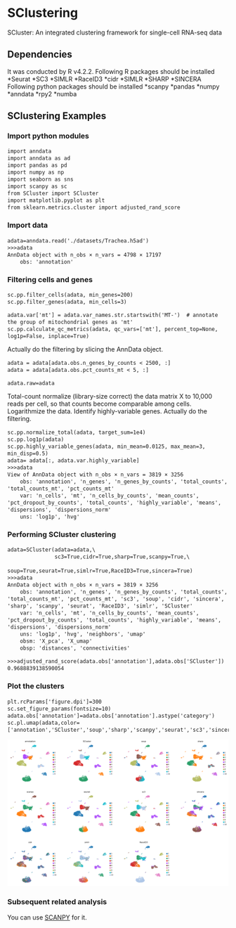 
# SClustering
SCluster: An integrated clustering framework for single-cell RNA-seq data
## Dependencies
It was conducted by R v4.2.2.
Following R packages should be installed
*Seurat
*SC3
*SIMLR
*RaceID3
*cidr
*SIMLR
*SHARP
*SINCERA
Following python packages should be installed
*scanpy
*pandas
*numpy
*anndata
*rpy2
*numba
## SClustering Examples
### Import python modules
```
import anndata
import anndata as ad
import pandas as pd 
import numpy as np
import seaborn as sns
import scanpy as sc
from SCluster import SCluster
import matplotlib.pyplot as plt
from sklearn.metrics.cluster import adjusted_rand_score
```
### Import data
```
adata=anndata.read('./datasets/Trachea.h5ad')
>>>adata
AnnData object with n_obs × n_vars = 4798 × 17197
    obs: 'annotation'
```
### Filtering cells and genes
```
sc.pp.filter_cells(adata, min_genes=200)
sc.pp.filter_genes(adata, min_cells=3)
```
```
adata.var['mt'] = adata.var_names.str.startswith('MT-')  # annotate the group of mitochondrial genes as 'mt'
sc.pp.calculate_qc_metrics(adata, qc_vars=['mt'], percent_top=None, log1p=False, inplace=True)
```
Actually do the filtering by slicing the AnnData object.
```
adata = adata[adata.obs.n_genes_by_counts < 2500, :]
adata = adata[adata.obs.pct_counts_mt < 5, :]
```
```
adata.raw=adata
```
Total-count normalize (library-size correct) the data matrix X to 10,000 reads per cell, so that counts become comparable among cells.
Logarithmize the data.
Identify highly-variable genes.
Actually do the filtering.
```
sc.pp.normalize_total(adata, target_sum=1e4)
sc.pp.log1p(adata)
sc.pp.highly_variable_genes(adata, min_mean=0.0125, max_mean=3, min_disp=0.5)
adata= adata[:, adata.var.highly_variable]
>>>adata
View of AnnData object with n_obs × n_vars = 3819 × 3256
    obs: 'annotation', 'n_genes', 'n_genes_by_counts', 'total_counts', 'total_counts_mt', 'pct_counts_mt'
    var: 'n_cells', 'mt', 'n_cells_by_counts', 'mean_counts', 'pct_dropout_by_counts', 'total_counts', 'highly_variable', 'means', 'dispersions', 'dispersions_norm'
    uns: 'log1p', 'hvg'
```
### Performing SCluster clustering
```
adata=SCluster(adata=adata,\
               sc3=True,cidr=True,sharp=True,scanpy=True,\
               soup=True,seurat=True,simlr=True,RaceID3=True,sincera=True)
>>>adata
AnnData object with n_obs × n_vars = 3819 × 3256
    obs: 'annotation', 'n_genes', 'n_genes_by_counts', 'total_counts', 'total_counts_mt', 'pct_counts_mt', 'sc3', 'soup', 'cidr', 'sincera', 'sharp', 'scanpy', 'seurat', 'RaceID3', 'simlr', 'SCluster'
    var: 'n_cells', 'mt', 'n_cells_by_counts', 'mean_counts', 'pct_dropout_by_counts', 'total_counts', 'highly_variable', 'means', 'dispersions', 'dispersions_norm'
    uns: 'log1p', 'hvg', 'neighbors', 'umap'
    obsm: 'X_pca', 'X_umap'
    obsp: 'distances', 'connectivities'
```
```
>>>adjusted_rand_score(adata.obs['annotation'],adata.obs['SCluster'])
0.9688839138590054
```
### Plot the clusters
```
plt.rcParams['figure.dpi']=300
sc.set_figure_params(fontsize=10)
adata.obs['annotation']=adata.obs['annotation'].astype('category')
sc.pl.umap(adata,color=['annotation','SCluster','soup','sharp','scanpy','seurat','sc3','sincera','cidr','simlr','RaceID3'],legend_fontsize=8,s=12,frameon=False)
```
![这是图片](/Examples/umap.png "umap")
### Subsequent related analysis 
You can use [SCANPY](https://scanpy.readthedocs.io/en/stable/ "SCANPY") for it.
